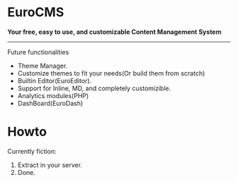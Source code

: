 EuroCMS
=======

**Your free, easy to use, and customizable Content Management System**

---

Future functionalities 

 - Theme Manager.
  - Customize themes to fit your needs(Or build them from scratch)
 - Builtin Editor(EuroEditor). 
  - Support for Inline, MD, and completely customizible. 
 - Analytics modules(PHP)
 - DashBoard(EuroDash)
 

Howto
=======

Currently fiction:
 1. Extract in your server.
 2. Done.

